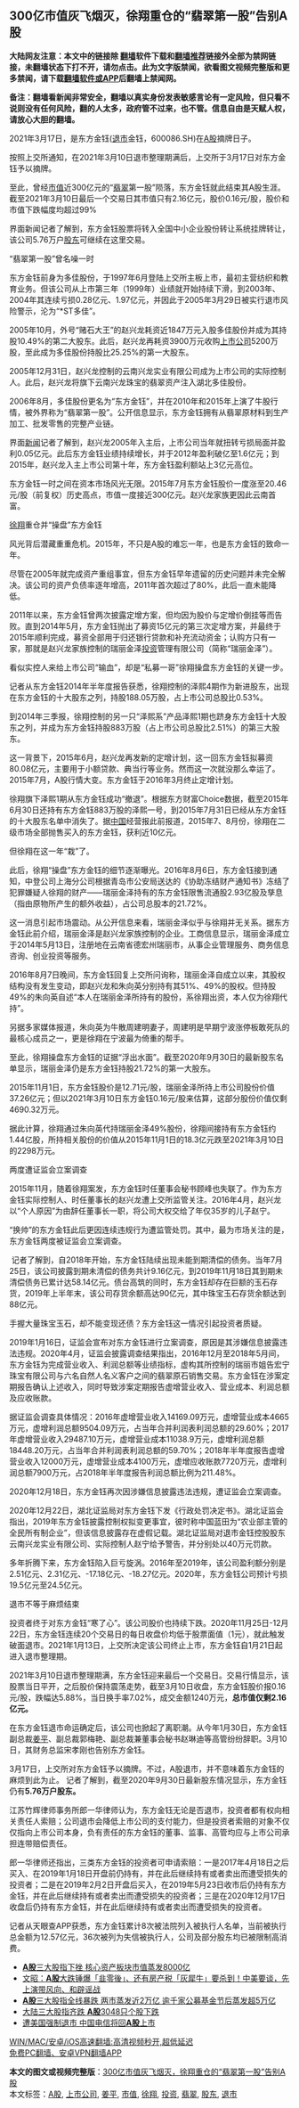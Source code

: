  <h2>300亿市值灰飞烟灭，徐翔重仓的“翡翠第一股”告别A股</h2> <p class="notice"><b>大陆网友注意：本文中的链接除 <a href="https://github.com/bannedbook/fanqiang" >翻墙</a>软件下载和<a href="https://github.com/killgcd/justmysocks/blob/master/README.md">翻墙推荐</a>链接外全部为禁网链接，未翻墙状态下打不开，请勿点击。此为文字版禁闻，欲看图文视频完整版和更多禁闻，请下载<a href="https://github.com/bannedbook/fanqiang">翻墙软件或APP</a>后翻墙上禁闻网。</p><p>备注：翻墙看新闻非常安全，翻墙以真实身份发表敏感言论有一定风险，但只看不说则没有任何风险，翻的人太多，政府管不过来，也不管。信息自由是天赋人权，请放心大胆的翻墙。</b></p>  <div class="entry"> <p id="conimg">2021年3月17日，是东方金钰(<a href="https://www.bannedbook.org/bnews/tag/%E9%80%80%E5%B8%82/" class="st_tag internal_tag" rel="tag" title="标签 退市 下的日志">退市</a>金钰，600086.SH)在<a href="https://www.bannedbook.org/bnews/tag/A%E8%82%A1/" class="st_tag internal_tag" rel="tag" title="标签 A股 下的日志">A股</a>摘牌日子。</p> <p>按照上交所通知，在2021年3月10日退市整理期满后，上交所于3月17日对东方金钰予以摘牌。</p> <p>至此，曾经<a href="https://www.bannedbook.org/bnews/tag/%E5%B8%82%E5%80%BC/" class="st_tag internal_tag" rel="tag" title="标签 市值 下的日志">市值</a>近300亿元的“<a href="https://www.bannedbook.org/bnews/tag/%e7%bf%a1%e7%bf%a0/" class="st_tag internal_tag" rel="tag" title="标签 翡翠 下的日志">翡翠</a>第一股”陨落，东方金钰就此结束其A股生涯。截至2021年3月10日最后一个交易日其市值只有2.16亿元，股价0.16元/股，股价和市值下跌幅度均超过99%</p> <p>界面新闻记者了解到，东方金钰股票将转入全国中小企业股份转让系统挂牌转让，该公司5.76万户<a href="https://www.bannedbook.org/bnews/tag/%E8%82%A1%E4%B8%9C/" class="st_tag internal_tag" rel="tag" title="标签 股东 下的日志">股东</a>可继续在这里交易。</p> <p>“翡翠第一股”曾名噪一时</p> <p>东方金钰前身为多佳股份，于1997年6月登陆上交所主板上市，最初主营纺织和教育业务。但该公司从上市第三年（1999年）业绩就开始持续下滑，到2003年、2004年其连续亏损0.28亿元、1.97亿元，并因此于2005年3月29日被实行退市风险警示，沦为“*ST多佳”。</p> <p>2005年10月，外号“赌石大王”的赵兴龙耗资近1847万元入股多佳股份并成为其持股10.49%的第二大股东。此后，赵兴龙再耗资3900万元收购<a href="https://www.bannedbook.org/bnews/tag/%e4%b8%8a%e5%b8%82%e5%85%ac%e5%8f%b8/" class="st_tag internal_tag" rel="tag" title="标签 上市公司 下的日志">上市公司</a>5200万股，至此成为多佳股份持股比25.25%的第一大股东。</p> <p>2005年12月31日，赵兴龙控制的云南兴龙实业有限公司成为上市公司的实际控制人。此后，赵兴龙将旗下云南兴龙珠宝的翡翠资产注入湖北多佳股份。</p> <p>2006年8月，多佳股份更名为“东方金钰”，并在2010年和2015年上演了牛股行情，被外界称为“翡翠第一股”。公开信息显示，东方金钰拥有从翡翠原材料到生产加工、批发零售的完整产业链。</p> <p>界面<span class='wp_keywordlink_affiliate'><a href="https://www.bannedbook.org/" title="新闻">新闻</a></span>记者了解到，赵兴龙2005年入主后，上市公司当年就扭转亏损局面并盈利0.05亿元。此后东方金钰业绩持续增长，并于2012年盈利破亿至1.6亿元；到2015年，赵兴龙入主上市公司第十年，东方金钰盈利额站上3亿元高位。</p> <p>东方金钰一时之间在资本市场风光无限。2015年7月东方金钰股价一度涨至20.46元/股（前复权）历史高点，市值一度接近300亿元。赵兴龙家族更因此云南首富。</p> <p><a href="https://www.bannedbook.org/bnews/tag/%e5%be%90%e7%bf%94/" class="st_tag internal_tag" rel="tag" title="标签 徐翔 下的日志">徐翔</a>重仓并“操盘”东方金钰</p>  <p>风光背后潜藏重重危机。2015年，不只是A股的难忘一年，也是东方金钰的致命一年。</p> <p>尽管在2005年就完成资产重组事宜，但东方金钰早年遗留的历史问题并未完全解决。该公司的资产负债率逐年增高，2011年首次超过了80%，此后一直未能降低。</p> <p>2011年以来，东方金钰曾两次披露定增方案，但均因为股价与定增价倒挂等而告败。直到2014年5月，东方金钰抛出了募资15亿元的第三次定增方案，并最终于2015年顺利完成，募资全部用于归还银行贷款和补充流动资金；认购方只有一家，那就是赵兴龙家族控制的瑞丽金泽<a href="https://www.bannedbook.org/bnews/tag/%e6%8a%95%e8%b5%84/" class="st_tag internal_tag" rel="tag" title="标签 投资 下的日志">投资</a>管理有限公司（简称“瑞丽金泽”）。</p> <p>看似实控人来给上市公司“输血”，却是“私募一哥”徐翔操盘东方金钰的关键一步。</p> <p>记者从东方金钰2014年半年度报告获悉，徐翔控制的泽熙4期作为新进股东，出现在东方金钰的十大股东之列，持股188.05万股，占上市公司总股比0.53%。</p> <p>到2014年三季报，徐翔控制的另一只“泽熙系”产品泽熙1期也跻身东方金钰十大股东之列，并成为东方金钰持股883万股（占上市公司总股比2.51%）的第三大股东。</p> <p>这一背景下，2015年6月，赵兴龙再发新的定增计划，这一回东方金钰拟募资80.08亿元，主要用于小额贷款、典当行等业务。然而这一次就没那么幸运了。2015年7月，A股行情大变。东方金钰于2016年3月终止定增计划。</p> <p>徐翔旗下泽熙1期从东方金钰成功“撤退”。根据东方财富Choice数据，截至2015年6月30日还持有东方金钰883万股的泽熙一号，到2015年7月31日已经从东方金钰的十大股东名单中消失了。据<span class='wp_keywordlink_affiliate'><a href="https://www.bannedbook.org/" title="中国" target="_blank">中国</a></span>经营报此前报道，2015年7、8月份，徐翔在二级市场全部抛售买入的东方金钰，获利近10亿元。</p> <p>但徐翔在这一年“栽”了。</p> <p>此后，徐翔“操盘”东方金钰的细节逐渐曝光。2016年8月6日，东方金钰接到通知，中登公司上海分公司根据青岛市公安局送达的《协助冻结财产通知书》冻结了犯罪嫌疑人徐翔的财产——瑞丽金泽持有的东方金钰限售流通股2.93亿股及孳息（指由原物所产生的额外收益），占公司总股本的21.72%。</p> <p>这一消息引起市场震动。从公开信息来看，瑞丽金泽似乎与徐翔并无关系。据东方金钰此前介绍，瑞丽金泽是赵兴龙家族控制的企业。工商信息显示，瑞丽金泽成立于2014年5月13日，注册地在云南省德宏州瑞丽市，从事企业管理服务、商务信息咨询、创业投资等服务。</p> <p>2016年8月7日晚间，东方金钰回复上交所问询称，瑞丽金泽自成立以来，其股权结构没有发生变动，即赵兴龙和朱向英分别持有其51%、49%的股权。但持股49%的朱向英自述“本人在瑞丽金泽所持有的股份，系徐翔出资，本人仅为徐翔代持”。</p>  <p>另据多家媒体报道，朱向英为牛散周建明妻子，周建明是早期宁波涨停板敢死队的最核心成员之一，更是徐翔在宁波最为倚重的帮手。</p> <p>至此，徐翔操盘东方金钰的证据“浮出水面”。截至2020年9月30日的最新股东名单显示，瑞丽金泽仍是东方金钰持股21.72%的第一大股东。</p> <p>2015年11月1日，东方金钰股价是12.71元/股，瑞丽金泽所持上市公司股份价值37.26亿元；但以2021年3月10日东方金钰0.16元/股来估算，这部分股份价值仅剩4690.32万元。</p> <p>据此计算，徐翔通过朱向英代持瑞丽金泽49%股份，徐翔间接持有东方金钰约1.44亿股，所持相关股份的价值从2015年11月1日的18.3亿元跌至2021年3月10日的2298万元。</p> <p>两度遭证监会立案调查</p> <p>2015年11月，随着徐翔案发，东方金钰时任董事会秘书顾峰也失联了。作为东方金钰实际控制人、时任董事长的赵兴龙遭上交所监管关注。2016年4月，赵兴龙以“个人原因”为由辞任董事长一职，将公司大权交给了年仅35岁的儿子赵宁。</p> <p>“换帅”的东方金钰此后更因连续违规行为遭监管处罚。其中，最为市场关注的是，东方金钰两度被证监会立案调查。</p> <p>&nbsp;记者了解到，自2018年开始，东方金钰陆续出现未能到期清偿的债务。当年7月25日，该公司披露到期未清偿的债务共计9.16亿元，到2019年11月18日其到期未清偿债务已累计达58.14亿元。债台高筑的同时，东方金钰却存在巨额的玉石存货，2019年上半年末，该公司存货余额高达90亿元，其中珠宝玉石存货余额达到88亿元。</p> <p>手握大量珠宝玉石，却不能变现还债？东方金钰这一情况引起投资者质疑。</p> <p>2019年1月16日，证监会宣布对东方金钰进行立案调查，原因是其涉嫌信息披露违法违规。2020年4月，证监会披露调查结果指出，2016年12月至2018年5月间，东方金钰为完成营业收入、利润总额等业绩指标，虚构其所控制的瑞丽市姐告宏宁珠宝有限公司与六名自然人名义客户之间的翡翠原石销售交易。东方金钰在涉案定期报告确认上述收入，同时导致涉案定期报告虚增营业收入、营业成本、利润总额及应收账款。</p> <p>据证监会调查具体情况：2016年虚增营业收入14169.09万元，虚增营业成本4665万元，虚增利润总额9504.09万元，占当年合并利润表利润总额的29.60%；2017年虚增营业收入29487.10万元，虚增营业成本11038.9万元，虚增利润总额18448.20万元，占当年合并利润表利润总额的59.70%；2018年半年度报告虚增营业收入12000万元，虚增营业成本4100万元，虚增应收账款7720万元，虚增利润总额7900万元，占2018年半年度报告利润总额比例为211.48%。</p> <p>2020年12月18日，东方金钰再次因涉嫌信息披露违法违规，遭证监会立案调查。</p>  <p>2020年12月22日，湖北证监局对东方金钰下发《行政处罚决定书》。湖北证监会指出，2019年东方金钰披露控制权拟变更事宜，彼时称中国蓝田为“农业部主管的全民所有制企业”，但该信息披露存在虚假记载。湖北证监局对退市金钰控股股东云南兴龙实业有限公司、实际控制人赵宁给予警告，并分别处以40万元罚款。</p> <p>多年折腾下来，东方金钰陷入巨亏旋涡。2016年至2019年，该公司盈利额分别是2.51亿元、2.31亿元、-17.18亿元、-18.27亿元。2020年，东方金钰公司预计亏损19.5亿元至24.5亿元。</p> <p>退市不等于麻烦结束</p> <p>投资者终于对东方金钰“寒了心”。该公司股价也持续下跌。2020年11月25日-12月22日，东方金钰连续20个交易日的每日收盘价均低于股票面值（1元），就此触发破面退市。2021年1月13日，上交所决定该公司终止上市，东方金钰自1月21日起进入退市整理期。</p> <p>2021年3月10日退市整理期满，东方金钰迎来最后一个交易日。交易行情显示，该股票当日平开，之后股价保持震荡走势，截至3月10日收盘，东方金钰股价报0.16元/股，跌幅达5.88%，当日换手率7.02%，成交金额1240万元，<strong>总市值仅剩2.16亿元。</strong></p> <p>在东方金钰退市命运确定后，该公司也掀起了离职潮。从今年1月30日，东方金钰副总裁<a href="https://www.bannedbook.org/bnews/tag/%e5%a7%9c%e5%b9%b3/" class="st_tag internal_tag" rel="tag" title="标签 姜平 下的日志">姜平</a>、副总裁郭梅艳、副总裁兼董事会秘书赵琳迪等高管纷纷辞职。3月10日，其财务总监宋孝刚也告别东方金钰。</p> <p>3月17日，上交所对东方金钰予以摘牌。不过，A股退市，并不意味着东方金钰的麻烦到此为止。 记者了解到，截至2020年9月30日最新股东情况显示，东方金钰仍有<strong>5.76万户股东。</strong></p> <p>江苏竹辉律师事务所郎一华律师认为，东方金钰无论是否退市，投资者都有权向相关责任人索赔；公司退市会降低上市公司的支付能力，但是投资者索赔的对象不仅仅指向上市公司本身，负有责任的东方金钰的董事、监事、高管均应与上市公司承担连带赔偿责任。</p> <p>郎一华律师还指出，三类东方金钰的投资者可申请索赔：一是2017年4月18日之后买入、在2019年1月18日开盘前仍持有，并在此后继续持有或者卖出而遭受损失的投资者；二是在2019年2月2日开盘后买入，在2019年5月23日收市后仍持有东方金钰，并在此后继续持有或者卖出而遭受损失的投资者；三是在2020年12月17日收盘后仍持有东方金钰，并在此后继续持有或者卖出而遭受损失的投资者。</p> <p>记者从天眼查APP获悉，东方金钰累计8次被法院列入被执行人名单，当前被执行总金额为12.57亿元，36次被列为失信被执行人，公司及部分股东均已被限制高消费。</p> <ul class='op-related-articles' title='相关阅读'> <li><a href='https://www.bannedbook.org/bnews/comments/20210316/1505677.html' target='_blank'><b>A股</b>三大股指下挫 核心资产板块市值蒸发8000亿</a></li> <li><a href='https://www.bannedbook.org/bnews/cbnews/20210313/1504034.html' target='_blank'>文昭：<b>A股</b>大跌锤爆「韭零後」、还有房产税「灰犀牛」要杀到！中美要谈，先上演带风向、和辟谣战</a></li> <li><a href='https://www.bannedbook.org/bnews/finance/20210310/1502192.html' target='_blank'><b>A股</b>三大股指全线暴跌 两市蒸发近2万亿 逾千家公募基金节后蒸发超5万亿</a></li> <li><a href='https://www.bannedbook.org/bnews/finance/20210310/1502187.html' target='_blank'>大陆三大股指齐跌 <b>A股</b>3048只个股下跌</a></li> <li><a href='https://www.bannedbook.org/bnews/comments/20210310/1501531.html' target='_blank'>遭美国强制退市 中国电信将回<b>A股</b>上市</a></li> </ul> <p class="texttj"> <a href="https://github.com/bannedbook/fanqiang/wiki/V2ray%E6%9C%BA%E5%9C%BA" target="_blank">WIN/MAC/安卓/iOS高速翻墙:高清视频秒开,超低延迟</a><br/> <a href="https://github.com/bannedbook/fanqiang/wiki/%E7%A6%81%E9%97%BB%E7%BD%91%E5%AE%89%E5%8D%93%E7%BF%BB%E5%A2%99%E6%96%B0%E9%97%BBAPP" target="_blank">免费PC翻墙、安卓VPN翻墙APP</a></p><p></p> <a name='sharetosocial'></a>       <div><b>本文的图文或视频完整版</b>：<a href='https://www.bannedbook.org/bnews/topimagenews/20210319/1508086.html'>300亿市值灰飞烟灭，徐翔重仓的“翡翠第一股”告别A股</a></div>  </div><!--END ENTRY--> <div class="postfooter"> <div>本文标签：<a href="https://www.bannedbook.org/bnews/tag/A%E8%82%A1/" rel="tag">A股</a>, <a href="https://www.bannedbook.org/bnews/tag/%e4%b8%8a%e5%b8%82%e5%85%ac%e5%8f%b8/" rel="tag">上市公司</a>, <a href="https://www.bannedbook.org/bnews/tag/%e5%a7%9c%e5%b9%b3/" rel="tag">姜平</a>, <a href="https://www.bannedbook.org/bnews/tag/%E5%B8%82%E5%80%BC/" rel="tag">市值</a>, <a href="https://www.bannedbook.org/bnews/tag/%e5%be%90%e7%bf%94/" rel="tag">徐翔</a>, <a href="https://www.bannedbook.org/bnews/tag/%e6%8a%95%e8%b5%84/" rel="tag">投资</a>, <a href="https://www.bannedbook.org/bnews/tag/%e7%bf%a1%e7%bf%a0/" rel="tag">翡翠</a>, <a href="https://www.bannedbook.org/bnews/tag/%E8%82%A1%E4%B8%9C/" rel="tag">股东</a>, <a href="https://www.bannedbook.org/bnews/tag/%E9%80%80%E5%B8%82/" rel="tag">退市</a></div>  </div><!--END POSTFOOTER--> 